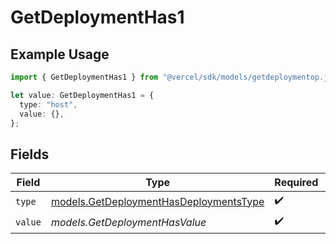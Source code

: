 # GetDeploymentHas1

## Example Usage

```typescript
import { GetDeploymentHas1 } from "@vercel/sdk/models/getdeploymentop.js";

let value: GetDeploymentHas1 = {
  type: "host",
  value: {},
};
```

## Fields

| Field                                                                                  | Type                                                                                   | Required                                                                               | Description                                                                            |
| -------------------------------------------------------------------------------------- | -------------------------------------------------------------------------------------- | -------------------------------------------------------------------------------------- | -------------------------------------------------------------------------------------- |
| `type`                                                                                 | [models.GetDeploymentHasDeploymentsType](../models/getdeploymenthasdeploymentstype.md) | :heavy_check_mark:                                                                     | N/A                                                                                    |
| `value`                                                                                | *models.GetDeploymentHasValue*                                                         | :heavy_check_mark:                                                                     | N/A                                                                                    |